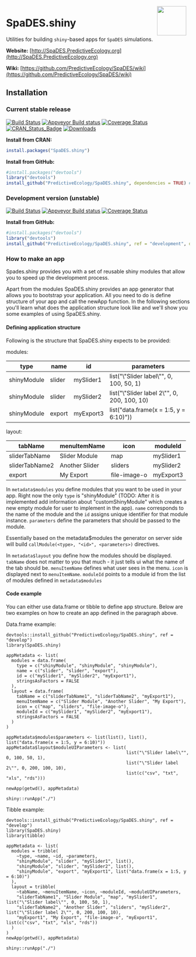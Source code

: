 <img align="right" width="80" vspace="10" hspace="10" src="https://github.com/PredictiveEcology/SpaDES/raw/master/docs/images/SpaDES.png">

# SpaDES.shiny

Utilities for building `shiny`-based apps for `SpaDES` simulations.

**Website:** [http://SpaDES.PredictiveEcology.org](http://SpaDES.PredictiveEcology.org)

**Wiki:** [https://github.com/PredictiveEcology/SpaDES/wiki](https://github.com/PredictiveEcology/SpaDES/wiki)

## Installation

### Current stable release

[![Build Status](https://travis-ci.org/PredictiveEcology/SpaDES.shiny.svg?branch=master)](https://travis-ci.org/PredictiveEcology/SpaDES.shiny)
[![Appveyor Build status](https://ci.appveyor.com/api/projects/status/2fxqhgk6miv2fytd/branch/master?svg=true)](https://ci.appveyor.com/project/achubaty/spades.shiny/branch/master)
[![Coverage Status](https://coveralls.io/repos/github/PredictiveEcology/SpaDES.shiny/badge.svg?branch=master)](https://coveralls.io/github/PredictiveEcology/SpaDES.shiny?branch=master)
[![CRAN_Status_Badge](http://www.r-pkg.org/badges/version/SpaDES.shiny)](https://cran.r-project.org/package=SpaDES.shiny)
[![Downloads](http://cranlogs.r-pkg.org/badges/grand-total/SpaDES.shiny)](https://cran.r-project.org/package=SpaDES.shiny)

**Install from CRAN:**

```r
install.packages("SpaDES.shiny")
```

**Install from GitHub:**

```r
#install.packages("devtools")
library("devtools")
install_github("PredictiveEcology/SpaDES.shiny", dependencies = TRUE) # stable
```

### Development version (unstable)

[![Build Status](https://travis-ci.org/PredictiveEcology/SpaDES.shiny.svg?branch=development)](https://travis-ci.org/PredictiveEcology/SpaDES.shiny)
[![Appveyor Build status](https://ci.appveyor.com/api/projects/status/2fxqhgk6miv2fytd/branch/development?svg=true)](https://ci.appveyor.com/project/achubaty/spades.shiny/branch/development)
[![Coverage Status](https://coveralls.io/repos/github/PredictiveEcology/SpaDES.shiny/badge.svg?branch=development)](https://coveralls.io/github/PredictiveEcology/SpaDES.shiny?branch=development)

**Install from GitHub:**

```r
#install.packages("devtools")
library("devtools")
install_github("PredictiveEcology/SpaDES.shiny", ref = "development", dependencies = TRUE) # unstable
```

### How to make an app

Spades.shiny provides you with a set of reusable shiny modules that allow you to speed up the development process.

Apart from the modules SpaDES.shiny provides an app generator that allows you to bootstrap your application. All you need to do is define structure of your app and call the newApp function. In the following sections you'll learn what does the application structure look like and we'll show you some examples of using SpaDES.shiny.

#### Defining application structure

Following is the structure that SpaDES.shiny expects to be provided:

modules:

| type          | name          | id            | parameters                                  |
| ------------- | ------------- | ------------- | ------------------------------------------- |
| shinyModule   | slider        | mySlider1     | list("\\"Slider label\\"", 0, 100, 50, 1)     |
| shinyModule   | slider        | mySlider2     | list("\\"Slider label 2\\"", 0, 200, 100, 10) |
| shinyModule   | export        | myExport3     | list("data.frame(x = 1:5, y = 6:10)"))      |

layout:

| tabName        | menuItemName   | icon         | moduleId  |
| -------------- | -------------- | ------------ | --------- |
| sliderTabName  | Slider Module  | map          | mySlider1 |
| sliderTabName2 | Another Slider | sliders      | mySlider2 |
| export         | My Export      | file-image-o | myExport3 |

In `metadata$modules` you define modules that you want to be used in your app. Right now the only `type` is "shinyModule" (TODO: After it is implemented add information about "customShinyModule" which creates a new empty module for user to implement in the app). `name` corresponds to the name of the module and the `id` assigns unique identifier for that module instance. `parameters` define the parameters that should be passed to the module.

Essentially based on the metadata$modules the generator on server side will build `callModule(<type>, "<id>", <parameters>)` directives.

In `metadata$layout` you define how the modules should be displayed. `tabName` does not matter to you that much - it just tells ui what the name of the tab should be. `menuItemName` defines what user sees in the menu. `icon` is displayed next to `menuItemName`. `moduleId` points to a module id from the list of modules defined in `metadata$modules`

#### Code example

You can either use data.frame or tibble to define app structure. Below are two examples on how to create an app defined in the paragraph above.

Data.frame example:
```
devtools::install_github("PredictiveEcology/SpaDES.shiny", ref = "develop")
library(SpaDES.shiny)

appMetadata <- list(
  modules = data.frame(
    type = c("shinyModule", "shinyModule", "shinyModule"),
    name = c("slider", "slider", "export"),
    id = c("mySlider1", "mySlider2", "myExport1"),
    stringsAsFactors = FALSE
  ),
  layout = data.frame(
    tabName = c("sliderTabName1", "sliderTabName2", "myExport1"),
    menuItemName = c("Slider Module", "Another Slider", "My Export"),
    icon = c("map", "sliders", "file-image-o"),
    moduleId = c("mySlider1", "mySlider2", "myExport1"),
    stringsAsFactors = FALSE
  )
)

appMetadata$modules$parameters <- list(list(), list(), list("data.frame(x = 1:5, y = 6:10)"))
appMetadata$layout$moduleUIParameters <- list(
                                              list("\"Slider label\"", 0, 100, 50, 1),
                                              list("\"Slider label 2\"", 0, 200, 100, 10),
                                              list(c("csv", "txt", "xls", "rds")))

newApp(getwd(), appMetadata)

shiny::runApp("./")
```

Tibble example:
```
devtools::install_github("PredictiveEcology/SpaDES.shiny", ref = "develop")
library(SpaDES.shiny)
library(tibble)

appMetadata <- list(
  modules = tribble(
    ~type, ~name, ~id, ~parameters,
    "shinyModule", "slider", "mySlider1", list(),
    "shinyModule", "slider", "mySlider2", list(),
    "shinyModule", "export", "myExport1", list("data.frame(x = 1:5, y = 6:10)")
  ),
  layout = tribble(
    ~tabName, ~menuItemName, ~icon, ~moduleId, ~moduleUIParameters,
    "sliderTabName1", "Slider Module", "map", "mySlider1", list("\"Slider label\"", 0, 100, 50, 1),
    "sliderTabName2", "Another Slider", "sliders", "mySlider2", list("\"Slider label 2\"", 0, 200, 100, 10),
    "myExport1", "My Export", "file-image-o", "myExport1", list(c("csv", "txt", "xls", "rds"))
  )
)
newApp(getwd(), appMetadata)

shiny::runApp("./")
```
